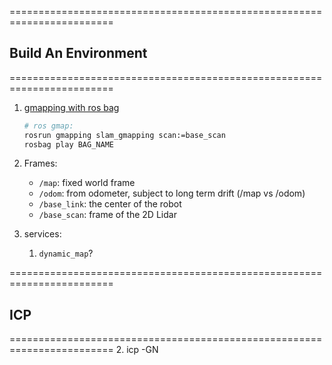 ========================================================================
## Build An Environment 
========================================================================
1. [gmapping with ros bag](http://wiki.ros.org/slam_gmapping/Tutorials/MappingFromLoggedData)
    ```bash
    # ros gmap:
    rosrun gmapping slam_gmapping scan:=base_scan
    rosbag play BAG_NAME
    ```

2. Frames: 
    - ```/map```: fixed world frame
    - ```/odom```: from odometer, subject to long term drift (/map vs /odom)
    - ```/base_link```: the center of the robot
    - ```/base_scan```: frame of the 2D Lidar

3. services: 
    1. ```dynamic_map```?

========================================================================
## ICP  
========================================================================
2. icp -GN


